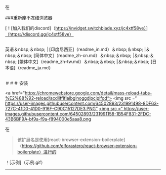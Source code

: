 在

<div align =“中心”>


###重新座不冻结浏览器



[！[加入我们的discord]（https://invidget.switchblade.xyz/jc4xtf58ve）]（https://discord.gg/jc4xtf58ve）

##
英语＆nbsp;＆nbsp; | [印度尼西亚]（readme_in.md）＆nbsp;＆nbsp; |＆nbsp;＆nbsp; [简体中文]（readme_zh-cn.md）＆nbsp;＆nbsp; |＆nbsp;＆nbsp; [繁体中文]（readme_zh-tw.md）＆nbsp;＆nbsp; |＆nbsp;＆nbsp; [日本语]（readme_ja.md）

##

＃＃＃ 安装

<a href="https://chromewebstore.google.com/detail/mass-reload-tabs-%E2%88%92-reload/acdllfflflaibglnoggdlpciplfod“>
     <img src =“ https://user-images.githubusercontent.com/64502893/231991498-8DF63-727C-41D0-41D0-916F-C90C15127DE3.PNG”
</a> <a href="https://microsoftedge.microsoft.com/addons/detail/ncikcanpodoeekdggonpomoplgkchdnp">
     <img src =“ https://user-images.githubusercontent.com/64502893/231991158-1B54F831-2FDC-43B6BF9A-bf9a-f9a-f894000e5aaa8.png
</a>


在

>该扩展名是使用[react-browser-extension-boilerplate]（https://github.com/elforastero/react-browser-extension-boilerplate）进行的

！[示例]（示例.gif）

---